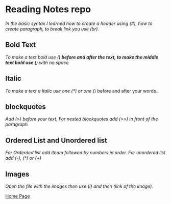 # Reading Notes repo

_In the basic syntax I learned how to create a header using (#), how to create paragraph, to break link you use (br)._

## Bold Text 
  

_To make a text bold use (**) before and after the text, to make the middle text bold use (**) with no space_


## Italic
  

_To make a text a Italic use one (*) or one (_) before and after your words_
  
  
 <h2> blockquotes </h2>
    
  
  _Add (>) before your text. For nested blockquotes add (>>) in front of the paragraph_
    
  
 ## Ordered List and Unordered list
    
  
  _For Orderded list add iteam followed by numbers in order. For unordered list add (-), (*) or (+)_
  
 ## Images 
  
  _Open the file with the images then use (!) and then (link of the image)._
  
  [Home Page](https://mmahad865.github.io/reading-notes/)
  
   
